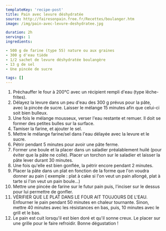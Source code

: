 ```yaml
---
templateKey: 'recipe-post'
title: Pain avec levure déshydratée
source: http://fairesonpain.free.fr/Recettes/boulanger.htm
image: /img/pain-avec-levure-deshydratee.jpg

duration: 2h
servings: 1
ingredients:

- 500 g de farine (type 55) nature ou aux graines
- 300 g d'eau tiède
- 1/2 sachet de levure déshydratée boulangère
- 13 g de sel
- Une pincée de sucre

tags: []
---
```

1. Préchauffer le four à 200°C avec un récipient rempli d'eau (type lêche-frites).
2. Délayez la levure dans un peu d'eau des 300 g prévus pour la pâte, avec la pincée de sucre. Laisser le mélange 15 minutes afin que celui-ci soit bien bulleux. 
3. Une fois le mélange mousseux, verser l'eau restante et remuer. Il doit se former des petites bulles sur la surface.
4. Tamiser la farine, et ajouter le sel. 
5. Mettre le mélange farine/sel dans l'eau délayée avec la levure et le sucre. 
6. Pétrir pendant 5 minutes pour avoir une pâte ferme. 
7. Former une boule et la placer dans un saladier préalablement huilé (pour éviter que la pâte ne colle). Placer un torchon sur le saladier et laisser la pâte lever durant 30 minutes. 
8. Une fois qu'elle est bien gonflée, la pétrir encore pendant 2 minutes. 
9. Placer la pâte dans un plat en fonction de la forme que l'on voudra donner au pain ( exemple : plat à cake si l'on veut un pain allongé, plat à tarte si l'on veut un pain boule...)
10. Mettre une pincée de farine sur le futur pain puis, l'inciser sur le dessus pour lui permettre de gonfler. 
11. VÉRIFIER QUE LE PLAT DANS LE FOUR AIT TOUJOURS DE L'EAU. Enfourner le pain pendant 50 minutes en chaleur tournante. Sinon, mettre 40 minutes avec les résistances en bas, puis, 10 minutes avec le grill et le bas.
12. Le pain est cuit lorsqu'il est bien doré et qu'il sonne creux. Le placer sur une grille pour le faire refroidir. Bonne dégustation !
